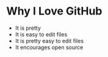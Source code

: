 # Why I Love GitHub

* It is pretty
* It is easy to edit files
* It is pretty easy to edit files
* It encourages open source